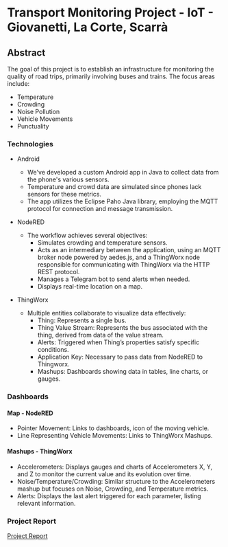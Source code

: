 # Transport Monitoring Project - IoT - Giovanetti, La Corte, Scarrà

## Abstract
The goal of this project is to establish an infrastructure for monitoring the quality of road trips, primarily involving buses and trains. The focus areas include:

- Temperature
- Crowding
- Noise Pollution
- Vehicle Movements
- Punctuality

### Technologies
- Android
  - We've developed a custom Android app in Java to collect data from the phone's various sensors.
  - Temperature and crowd data are simulated since phones lack sensors for these metrics.
  - The app utilizes the Eclipse Paho Java library, employing the MQTT protocol for connection and message transmission.

- NodeRED
  - The workflow achieves several objectives:
    - Simulates crowding and temperature sensors.
    - Acts as an intermediary between the application, using an MQTT broker node powered by aedes.js, and a ThingWorx node responsible for communicating with ThingWorx via the HTTP REST protocol.
    - Manages a Telegram bot to send alerts when needed.
    - Displays real-time location on a map.

- ThingWorx
  - Multiple entities collaborate to visualize data effectively:
    - Thing: Represents a single bus.
    - Thing Value Stream: Represents the bus associated with the thing, derived from data of the value stream.
    - Alerts: Triggered when Thing’s properties satisfy specific conditions.
    - Application Key: Necessary to pass data from NodeRED to Thingworx.
    - Mashups: Dashboards showing data in tables, line charts, or gauges.

### Dashboards

#### Map - NodeRED
- Pointer Movement: Links to dashboards, icon of the moving vehicle.
- Line Representing Vehicle Movements: Links to ThingWorx Mashups.

#### Mashups - ThingWorx
- Accelerometers: Displays gauges and charts of Accelerometers X, Y, and Z to monitor the current value and its evolution over time.
- Noise/Temperature/Crowding: Similar structure to the Accelerometers mashup but focuses on Noise, Crowding, and Temperature metrics.
- Alerts: Displays the last alert triggered for each parameter, listing relevant information.

### Project Report
[Project Report](https://lorenzolacorte.github.io/iot-project-report/)
